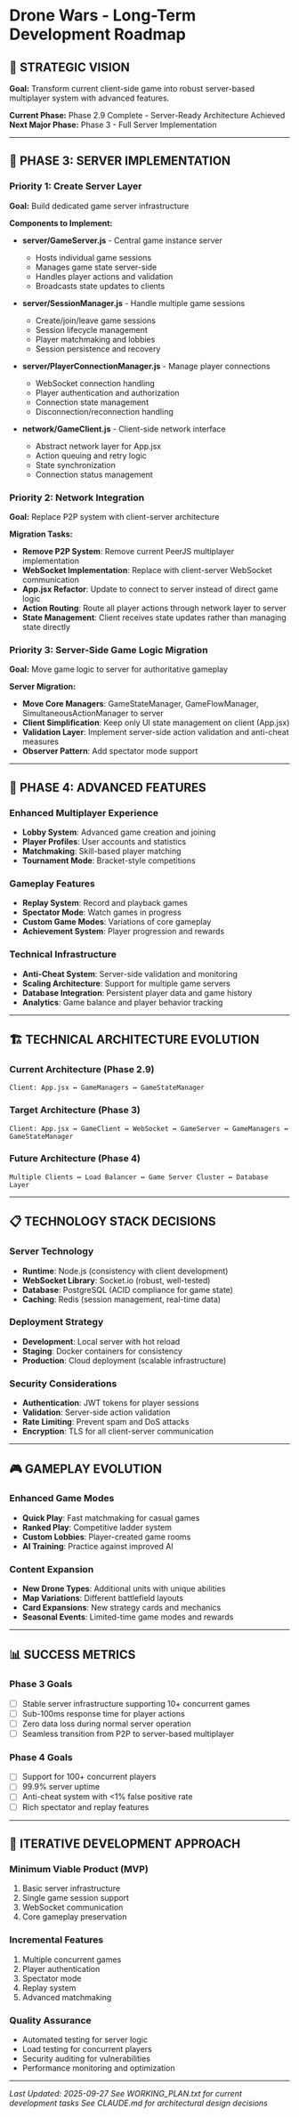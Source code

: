 # Drone Wars - Long-Term Development Roadmap

## 🎯 **STRATEGIC VISION**

**Goal:** Transform current client-side game into robust server-based multiplayer system with advanced features.

**Current Phase:** Phase 2.9 Complete - Server-Ready Architecture Achieved
**Next Major Phase:** Phase 3 - Full Server Implementation

---

## 🚀 **PHASE 3: SERVER IMPLEMENTATION**

### **Priority 1: Create Server Layer**

**Goal:** Build dedicated game server infrastructure

**Components to Implement:**
- **server/GameServer.js** - Central game instance server
  - Hosts individual game sessions
  - Manages game state server-side
  - Handles player actions and validation
  - Broadcasts state updates to clients

- **server/SessionManager.js** - Handle multiple game sessions
  - Create/join/leave game sessions
  - Session lifecycle management
  - Player matchmaking and lobbies
  - Session persistence and recovery

- **server/PlayerConnectionManager.js** - Manage player connections
  - WebSocket connection handling
  - Player authentication and authorization
  - Connection state management
  - Disconnection/reconnection handling

- **network/GameClient.js** - Client-side network interface
  - Abstract network layer for App.jsx
  - Action queuing and retry logic
  - State synchronization
  - Connection status management

### **Priority 2: Network Integration**

**Goal:** Replace P2P system with client-server architecture

**Migration Tasks:**
- **Remove P2P System**: Remove current PeerJS multiplayer implementation
- **WebSocket Implementation**: Replace with client-server WebSocket communication
- **App.jsx Refactor**: Update to connect to server instead of direct game logic
- **Action Routing**: Route all player actions through network layer to server
- **State Management**: Client receives state updates rather than managing state directly

### **Priority 3: Server-Side Game Logic Migration**

**Goal:** Move game logic to server for authoritative gameplay

**Server Migration:**
- **Move Core Managers**: GameStateManager, GameFlowManager, SimultaneousActionManager to server
- **Client Simplification**: Keep only UI state management on client (App.jsx)
- **Validation Layer**: Implement server-side action validation and anti-cheat measures
- **Observer Pattern**: Add spectator mode support

---

## 🔮 **PHASE 4: ADVANCED FEATURES**

### **Enhanced Multiplayer Experience**
- **Lobby System**: Advanced game creation and joining
- **Player Profiles**: User accounts and statistics
- **Matchmaking**: Skill-based player matching
- **Tournament Mode**: Bracket-style competitions

### **Gameplay Features**
- **Replay System**: Record and playback games
- **Spectator Mode**: Watch games in progress
- **Custom Game Modes**: Variations of core gameplay
- **Achievement System**: Player progression and rewards

### **Technical Infrastructure**
- **Anti-Cheat System**: Server-side validation and monitoring
- **Scaling Architecture**: Support for multiple game servers
- **Database Integration**: Persistent player data and game history
- **Analytics**: Game balance and player behavior tracking

---

## 🏗️ **TECHNICAL ARCHITECTURE EVOLUTION**

### **Current Architecture (Phase 2.9)**
```
Client: App.jsx ↔ GameManagers ↔ GameStateManager
```

### **Target Architecture (Phase 3)**
```
Client: App.jsx ↔ GameClient ↔ WebSocket ↔ GameServer ↔ GameManagers ↔ GameStateManager
```

### **Future Architecture (Phase 4)**
```
Multiple Clients ↔ Load Balancer ↔ Game Server Cluster ↔ Database Layer
```

---

## 📋 **TECHNOLOGY STACK DECISIONS**

### **Server Technology**
- **Runtime**: Node.js (consistency with client development)
- **WebSocket Library**: Socket.io (robust, well-tested)
- **Database**: PostgreSQL (ACID compliance for game state)
- **Caching**: Redis (session management, real-time data)

### **Deployment Strategy**
- **Development**: Local server with hot reload
- **Staging**: Docker containers for consistency
- **Production**: Cloud deployment (scalable infrastructure)

### **Security Considerations**
- **Authentication**: JWT tokens for player sessions
- **Validation**: Server-side action validation
- **Rate Limiting**: Prevent spam and DoS attacks
- **Encryption**: TLS for all client-server communication

---

## 🎮 **GAMEPLAY EVOLUTION**

### **Enhanced Game Modes**
- **Quick Play**: Fast matchmaking for casual games
- **Ranked Play**: Competitive ladder system
- **Custom Lobbies**: Player-created game rooms
- **AI Training**: Practice against improved AI

### **Content Expansion**
- **New Drone Types**: Additional units with unique abilities
- **Map Variations**: Different battlefield layouts
- **Card Expansions**: New strategy cards and mechanics
- **Seasonal Events**: Limited-time game modes and rewards

---

## 📊 **SUCCESS METRICS**

### **Phase 3 Goals**
- [ ] Stable server infrastructure supporting 10+ concurrent games
- [ ] Sub-100ms response time for player actions
- [ ] Zero data loss during normal server operation
- [ ] Seamless transition from P2P to server-based multiplayer

### **Phase 4 Goals**
- [ ] Support for 100+ concurrent players
- [ ] 99.9% server uptime
- [ ] Anti-cheat system with <1% false positive rate
- [ ] Rich spectator and replay features

---

## 🔄 **ITERATIVE DEVELOPMENT APPROACH**

### **Minimum Viable Product (MVP)**
1. Basic server infrastructure
2. Single game session support
3. WebSocket communication
4. Core gameplay preservation

### **Incremental Features**
1. Multiple concurrent games
2. Player authentication
3. Spectator mode
4. Replay system
5. Advanced matchmaking

### **Quality Assurance**
- Automated testing for server logic
- Load testing for concurrent players
- Security auditing for vulnerabilities
- Performance monitoring and optimization

---

*Last Updated: 2025-09-27*
*See WORKING_PLAN.txt for current development tasks*
*See CLAUDE.md for architectural design decisions*